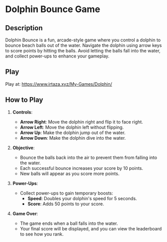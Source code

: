 # Dolphin Bounce Game

## Description

Dolphin Bounce is a fun, arcade-style game where you control a dolphin to bounce beach balls out of the water. Navigate the dolphin using arrow keys to score points by hitting the balls. Avoid letting the balls fall into the water, and collect power-ups to enhance your gameplay.

## Play

Play at: https://www.irtaza.xyz/My-Games/Dolphin/

## How to Play

1. **Controls**:

   - **Arrow Right**: Move the dolphin right and flip it to face right.
   - **Arrow Left**: Move the dolphin left without flipping.
   - **Arrow Up**: Make the dolphin jump out of the water.
   - **Arrow Down**: Make the dolphin dive into the water.

2. **Objective**:

   - Bounce the balls back into the air to prevent them from falling into the water.
   - Each successful bounce increases your score by 10 points.
   - New balls will appear as you score more points.

3. **Power-Ups**:

   - Collect power-ups to gain temporary boosts:
     - **Speed**: Doubles your dolphin's speed for 5 seconds.
     - **Score**: Adds 50 points to your score.

4. **Game Over**:
   - The game ends when a ball falls into the water.
   - Your final score will be displayed, and you can view the leaderboard to see how you rank.
